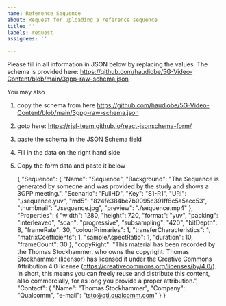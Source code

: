 ```yaml
---
name: Reference Sequence
about: Request for uploading a reference sequence
title: ''
labels: request
assignees: ''

---
```


Please fill in all information in JSON below by replacing the values. The schema is provided here: https://github.com/haudiobe/5G-Video-Content/blob/main/3gpp-raw-schema.json

You may also
1) copy the schema from here https://github.com/haudiobe/5G-Video-Content/blob/main/3gpp-raw-schema.json
2) goto here: https://rjsf-team.github.io/react-jsonschema-form/
3) paste the schema in the JSON Schema field
4) Fill in the data on the right hand side
5) Copy the form data and paste it below

    {
      "Sequence": {
        "Name": "Sequence",
        "Background": "The Sequence is generated by someone and was provided by the study and shows a 3GPP meeting.",
        "Scenario": "FullHD",
        "Key": "S1-R1",
        "URI": "./sequence.yuv",
        "md5": "824fe384be7b0095c391ff6c5a5acc53",
        "thumbnail": "./sequence.jpg",
        "preview": "./sequence.mp4"
      },
      "Properties": {
        "width": 1280,
        "height": 720,
        "format": "yuv",
        "packing": "interleaved",
        "scan": "progressive",
        "subsampling": "420",
        "bitDepth": 8,
        "frameRate": 30,
        "colourPrimaries": 1,
        "transferCharacteristics": 1,
        "matrixCoefficients": 1,
        "sampleAspectRatio": 1,
        "duration": 10,
        "frameCount": 30
      },
      "copyRight": "This material has been recorded by the Thomas Stockhammer, who owns the copyright. Thomas Stockhammer (licensor) has licensed it under the Creative Commons Attribution 4.0 license (https://creativecommons.org/licenses/by/4.0/). In short, this means you can freely reuse and distribute this content, also commercially, for as long you provide a proper attribution.",
      "Contact": {
        "Name": "Thomas Stockhammer",
        "Company": "Qualcomm",
        "e-mail": "tsto@qti.qualcomm.com"
      }
    }
```
